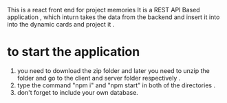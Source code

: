 This is a react front end for project memories
It is a REST API Based application , which inturn takes the data from the backend and insert it into into the dynamic cards and project it .

# to start the application
1. you need to download the zip folder and later you need to unzip the folder and go to the client and server folder respectively .
2. type the command "npm i" and "npm start" in both of the directories .
3. don't forget to include your own database.
